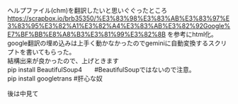 
ヘルプファイル(chm)を翻訳したいと思いぐぐったところ  
https://scrapbox.io/brb35350/%E3%83%98%E3%83%AB%E3%83%97%E3%83%95%E3%82%A1%E3%82%A4%E3%83%AB%E3%82%92Google%E7%BF%BB%E8%A8%B3%E3%81%99%E3%82%8B
を参考にhtml化。google翻訳の埋め込みは上手く動かなかったのでgeminiに自動変換するスクリプトを書いてもらった。  
結構出来が良かったので、上げときます  
pip install BeautifulSoup4　　#BeautifulSoupではないので注意。  
pip install googletrans       #肝心な奴  

後は中見て  
